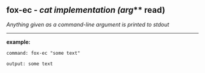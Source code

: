 ‎
=

## fox-ec - *cat implementation (arg*** read)

*Anything given as a command-line argument is printed to stdout*

-------------------------------------------------

**example:**

    command: fox-ec "some text"

    output: some text
